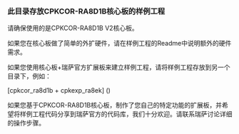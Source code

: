 ### 此目录存放CPKCOR-RA8D1B核心板的样例工程

请确保使用的是CPKCOR-RA8D1B V2核心板。

如果您在核心板做了简单的外扩硬件，请在样例工程的Readme中说明额外的硬件需求。

如果您使用核心板+瑞萨官方扩展板来建立样例工程，请将样例工程存放到另一个目录下，例如：

[cpkcor_ra8d1b + cpkexp_ra8ek] ()

如果您基于CPKCOR-RA8D1B核心板，制作了您自己的特定功能的扩展板，并希望将样例工程代码分享到瑞萨官方的代码库，我们十分欢迎。请联系瑞萨讨论详细的操作步骤。
